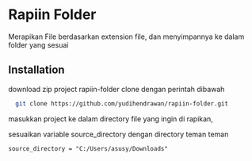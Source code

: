 
# Rapiin Folder 

Merapikan File berdasarkan extension file, dan menyimpannya ke dalam folder yang sesuai


## Installation

download zip project rapiin-folder clone dengan perintah dibawah

```bash
  git clone https://github.com/yudihendrawan/rapiin-folder.git
```


masukkan project ke dalam directory file yang ingin di rapikan, 

sesuaikan variable source_directory dengan directory teman teman 

```
source_directory = "C:/Users/asusy/Downloads"
```


    